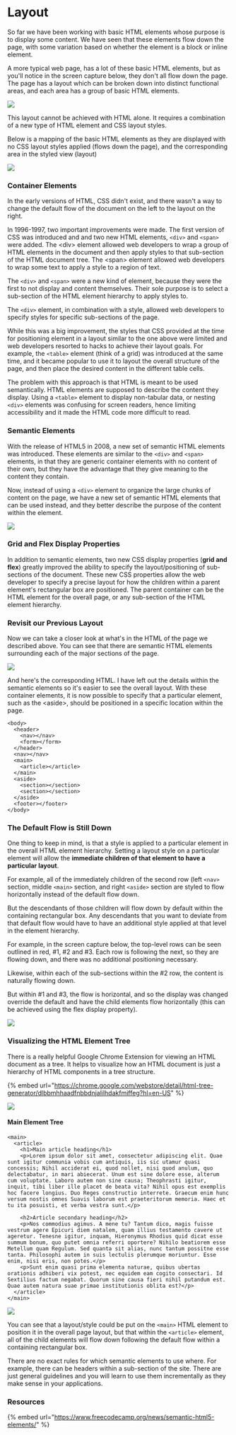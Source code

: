 # Layout

So far we have been working with basic HTML elements whose purpose is to display some content.  We have seen that these elements flow down the page, with some variation based on whether the element is a block or inline element.

A more typical web page, has a lot of these basic HTML elements, but as you'll notice in the screen capture below, they don't all flow down the page. The page has a layout which can be broken down into distinct functional areas, and each area has a group of basic HTML elements.

![](../.gitbook/assets/image%20%28238%29.png)

This layout cannot be achieved with HTML alone. It requires a combination of a new type of HTML element and CSS layout styles.

Below is a mapping of the basic HTML elements as they are displayed with no CSS layout styles applied \(flows down the page\), and the corresponding area in the styled view \(layout\)

![](../.gitbook/assets/image%20%28222%29%20%281%29.png)

### Container Elements

In the early versions of HTML, CSS didn't exist, and there wasn't a way to change the default flow of the document on the left to the layout on the right.

In 1996-1997, two important improvements were made. The first version of CSS was introduced and and two new HTML elements, `<div>` and `<span>` were added. The &lt;div&gt; element allowed web developers to wrap a group of HTML elements in the document and then apply styles to that sub-section of the HTML document tree. The &lt;span&gt; element allowed web developers to wrap some text to apply a style to a region of text.

The `<div>` and `<span>` were a new kind of element, because they were the first to not display and content themselves. Their sole purpose is to select a sub-section of the HTML element hierarchy to apply styles to.

The `<div>` element, in combination with a style, allowed web developers to specify styles for specific sub-sections of the page.

While this was a big improvement, the styles that CSS provided at the time for positioning element in a layout similar to the one above were limited and web developers resorted to hacks to achieve their layout goals. For example, the `<table>` element \(think of a grid\) was introduced at the same time, and it became popular to use it to layout the overall structure of the page, and then place the desired content in the different table cells. 

The problem with this approach is that HTML is meant to be used semantically. HTML elements are supposed to describe the content they display. Using a `<table>` element to display non-tabular data, or nesting `<div>` elements was confusing for screen readers, hence limiting accessibility and it made the HTML code more difficult to read.

### Semantic Elements

With the release of HTML5 in 2008, a new set of semantic HTML elements was introduced. These elements are similar to the `<div>` and `<span>` elements, in that they are generic container elements with no content of their own, but they have the advantage that they give meaning to the content they contain.

Now, instead of using a `<div>` element to organize the large chunks of content on the page, we have a new set of semantic HTML elements that can be used instead, and they better describe the purpose of the content within the element.

![](../.gitbook/assets/image%20%284%29.png)

### Grid and Flex Display Properties

In addition to semantic elements, two new CSS display properties \(**grid and flex**\) greatly improved the ability to specify the layout/positioning of sub-sections of the document. These new CSS properties allow the web developer to specify a precise layout for how the children within a parent element's rectangular box are positioned. The parent container can be the HTML element for the overall page, or any sub-section of the HTML element hierarchy.

### Revisit our Previous Layout

Now we can take a closer look at what's in the HTML of the page we described above. You can see that there are semantic HTML elements surrounding each of the major sections of the page.

![](../.gitbook/assets/image%20%28219%29%20%281%29.png)

And here's the corresponding HTML.  I have left out the details within the semantic elements so it's easier to see the overall layout. With these container elements, it is now possible to specify that a particular element, such as the &lt;aside&gt;, should be positioned in a specific location within  the page.

```markup
<body>
  <header>
    <nav></nav>
    <form></form>
  </header>
  <nav></nav>
  <main>
    <article></article>
  </main>
  <aside>
    <section></section>
    <section></section>
  </aside>
  <footer></footer>
</body>
```

### The Default Flow is Still Down

One thing to keep in mind, is that a style is applied to a particular element in the overall HTML element hierarchy. Setting a layout style on a particular element will allow the **immediate children of that element to have a particular layout**. 

For example, all of the immediately children of the second row \(left `<nav>` section, middle `<main>` section, and right `<aside>` section are styled to flow horizontally instead of the default flow down.

But the descendants of those children will flow down by default within the containing rectangular box. Any descendants that you want to deviate from that default flow would have to have an additional style applied at that level in the element hierarchy.

For example, in the screen capture below, the top-level rows can be seen outlined in red, \#1, \#2 and \#3.  Each row is following the next, so they are flowing down, and there was no additional positioning necessary. 

Likewise, within each of the sub-sections within the \#2 row, the content is naturally flowing down.

But within \#1 and \#3, the flow is horizontal, and so the display was changed override the default and have the child elements flow horizontally \(this can be achieved using the flex display property\).

![](../.gitbook/assets/image%20%28237%29.png)

### Visualizing the HTML Element Tree

There is a really helpful Google Chrome Extension for viewing an HTML document as a tree. It helps to visualize how an HTML document is just a hierarchy of HTML components in a tree structure.

{% embed url="https://chrome.google.com/webstore/detail/html-tree-generator/dlbbmhhaadfnbbdnjalilhdakfmiffeg?hl=en-US" %}

![](../.gitbook/assets/image%20%28219%29.png)

#### Main Element Tree

```markup
<main>
  <article>
    <h1>Main article heading</h1>
    <p>Lorem ipsum dolor sit amet, consectetur adipiscing elit. Quae sunt igitur communia vobis cum antiquis, iis sic utamur quasi concessis; Nihil acciderat ei, quod nollet, nisi quod anulum, quo delectabatur, in mari abiecerat. Unum est sine dolore esse, alterum cum voluptate. Laboro autem non sine causa; Theophrasti igitur, inquit, tibi liber ille placet de beata vita? Nihil opus est exemplis hoc facere longius. Duo Reges constructio interrete. Graecum enim hunc versum nostis omnes Suavis laborum est praeteritorum memoria. Haec et tu ita posuisti, et verba vestra sunt.</p>

    <h2>Article secondary heading</h2>
    <p>Nos commodius agimus. A mene tu? Tantum dico, magis fuisse vestrum agere Epicuri diem natalem, quam illius testamento cavere ut ageretur. Tenesne igitur, inquam, Hieronymus Rhodius quid dicat esse summum bonum, quo putet omnia referri oportere? Nihilo beatiorem esse Metellum quam Regulum. Sed quanta sit alias, nunc tantum possitne esse tanta. Philosophi autem in suis lectulis plerumque moriuntur. Esse enim, nisi eris, non potes.</p>
    <p>Sunt enim quasi prima elementa naturae, quibus ubertas orationis adhiberi vix potest, nec equidem eam cogito consectari. Id Sextilius factum negabat. Quorum sine causa fieri nihil putandum est. Quae autem natura suae primae institutionis oblita est?</p>
  </article>
</main>
```

![](../.gitbook/assets/image%20%28218%29.png)

You can see that a layout/style could be put on the `<main>` HTML element to position it in the overall page layout, but that within the `<article>` element, all of the child elements will  flow down following the default flow within a containing rectangular box.

There are no exact rules for which semantic elements to use where. For example, there can be headers within a sub-section of the site. There are just general guidelines and you will learn to use them incrementally as they make sense in your applications.

### Resources

{% embed url="https://www.freecodecamp.org/news/semantic-html5-elements/" %}

